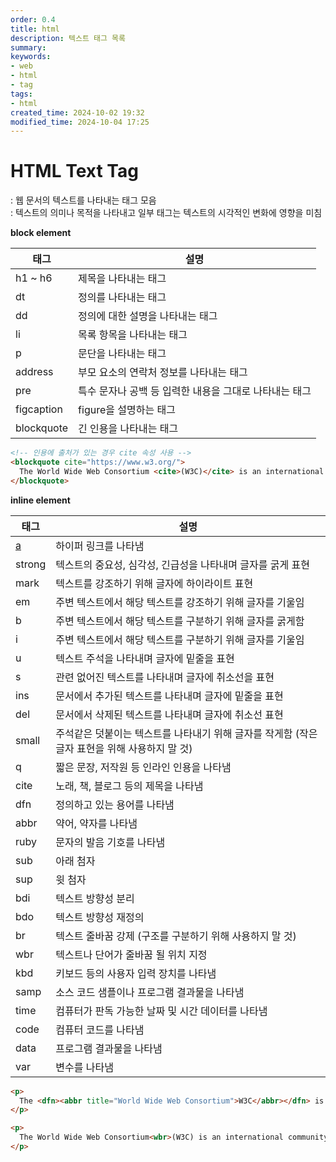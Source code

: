 ```yaml
---
order: 0.4
title: html
description: 텍스트 태그 목록
summary:
keywords:
- web
- html
- tag
tags:
- html
created_time: 2024-10-02 19:32
modified_time: 2024-10-04 17:25
---
```


# HTML Text Tag
: 웹 문서의 텍스트를 나타내는 태그 모음  
: 텍스트의 의미나 목적을 나타내고 일부 태그는 텍스트의 시각적인 변화에 영향을 미침  

**block element**

태그 | 설명
---|---
h1 ~ h6    | 제목을 나타내는 태그
dt         | 정의를 나타내는 태그
dd         | 정의에 대한 설명을 나타내는 태그
li         | 목록 항목을 나타내는 태그
p          | 문단을 나타내는 태그
address    | 부모 요소의 연락처 정보를 나타내는 태그
pre        | 특수 문자나 공백 등 입력한 내용을 그대로 나타내는 태그
figcaption | figure을 설명하는 태그
blockquote | 긴 인용을 나타내는 태그

```html
<!-- 인용에 출처가 있는 경우 cite 속성 사용 -->
<blockquote cite="https://www.w3.org/">
  The World Wide Web Consortium <cite>(W3C)</cite> is an international community
</blockquote>
```


**inline element**

태그 | 설명
---|---
[a](./a.md) | 하이퍼 링크를 나타냄  
strong | 텍스트의 중요성, 심각성, 긴급성을 나타내며 글자를 굵게 표현
mark   | 텍스트를 강조하기 위해 글자에 하이라이트 표현
em     | 주변 텍스트에서 해당 텍스트를 강조하기 위해 글자를 기울임
b      | 주변 텍스트에서 해당 텍스트를 구분하기 위해 글자를 굵게함
i      | 주변 텍스트에서 해당 텍스트를 구분하기 위해 글자를 기울임
u      | 텍스트 주석을 나타내며 글자에 밑줄을 표현
s      | 관련 없어진 텍스트를 나타내며 글자에 취소선을 표현
ins    | 문서에서 추가된 텍스트를 나타내며 글자에 밑줄을 표현
del    | 문서에서 삭제된 텍스트를 나타내며 글자에 취소선 표현
small  | 주석같은 덧붙이는 텍스트를 나타내기 위해 글자를 작게함 (작은 글자 표현을 위해 사용하지 말 것)
q      | 짧은 문장, 저작원 등 인라인 인용을 나타냄
cite   | 노래, 책, 블로그 등의 제목을 나타냄
dfn    | 정의하고 있는 용어를 나타냄  
abbr   | 약어, 약자를 나타냄
ruby   | 문자의 발음 기호를 나타냄  
sub    | 아래 첨자
sup    | 윗 첨자
bdi    | 텍스트 방향성 분리
bdo    | 텍스트 방향성 재정의
br     | 텍스트 줄바꿈 강제 (구조를 구분하기 위해 사용하지 말 것)
wbr    | 텍스트나 단어가 줄바꿈 될 위치 지정
kbd    | 키보드 등의 사용자 입력 장치를 나타냄  
samp   | 소스 코드 샘플이나 프로그램 결과물을 나타냄
time   | 컴퓨터가 판독 가능한 날짜 및 시간 데이터를 나타냄   
code   | 컴퓨터 코드를 나타냄
data   | 프로그램 결과물을 나타냄
var    | 변수를 나타냄  


```html
<p>
  The <dfn><abbr title="World Wide Web Consortium">W3C</abbr></dfn> is an international community
</p>

<p>
  The World Wide Web Consortium<wbr>(W3C) is an international community
</p>
```